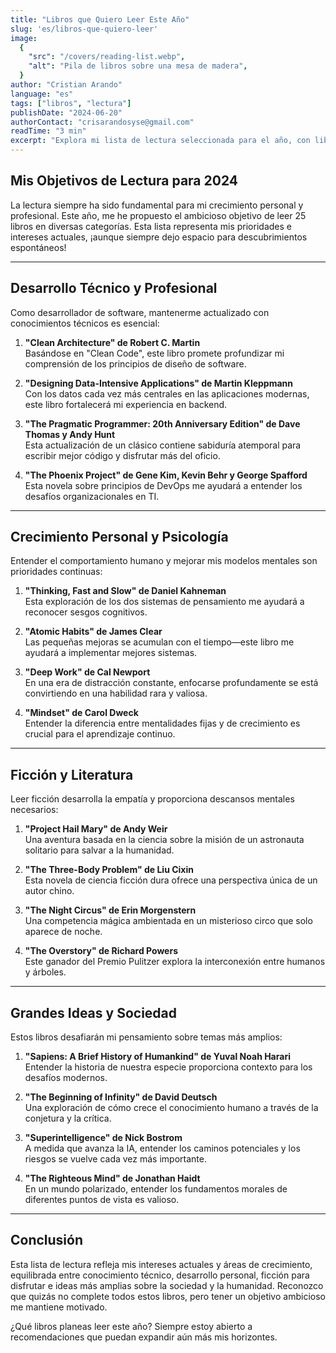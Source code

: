 ```yaml
---
title: "Libros que Quiero Leer Este Año"
slug: 'es/libros-que-quiero-leer'
image:
  {
    "src": "/covers/reading-list.webp",
    "alt": "Pila de libros sobre una mesa de madera",
  }
author: "Cristian Arando"
language: "es"
tags: ["libros", "lectura"]
publishDate: "2024-06-20"
authorContact: "crisarandosyse@gmail.com"
readTime: "3 min"
excerpt: "Explora mi lista de lectura seleccionada para el año, con libros de temas técnicos, ficción, desarrollo personal y grandes ideas que estoy emocionado por descubrir."
---
```


## Mis Objetivos de Lectura para 2024

La lectura siempre ha sido fundamental para mi crecimiento personal y profesional. Este año, me he propuesto el ambicioso objetivo de leer 25 libros en diversas categorías. Esta lista representa mis prioridades e intereses actuales, ¡aunque siempre dejo espacio para descubrimientos espontáneos!

---

## Desarrollo Técnico y Profesional

Como desarrollador de software, mantenerme actualizado con conocimientos técnicos es esencial:

1. **"Clean Architecture" de Robert C. Martin**  
   Basándose en "Clean Code", este libro promete profundizar mi comprensión de los principios de diseño de software.

2. **"Designing Data-Intensive Applications" de Martin Kleppmann**  
   Con los datos cada vez más centrales en las aplicaciones modernas, este libro fortalecerá mi experiencia en backend.

3. **"The Pragmatic Programmer: 20th Anniversary Edition" de Dave Thomas y Andy Hunt**  
   Esta actualización de un clásico contiene sabiduría atemporal para escribir mejor código y disfrutar más del oficio.

4. **"The Phoenix Project" de Gene Kim, Kevin Behr y George Spafford**  
   Esta novela sobre principios de DevOps me ayudará a entender los desafíos organizacionales en TI.

---

## Crecimiento Personal y Psicología

Entender el comportamiento humano y mejorar mis modelos mentales son prioridades continuas:

1. **"Thinking, Fast and Slow" de Daniel Kahneman**  
   Esta exploración de los dos sistemas de pensamiento me ayudará a reconocer sesgos cognitivos.

2. **"Atomic Habits" de James Clear**  
   Las pequeñas mejoras se acumulan con el tiempo—este libro me ayudará a implementar mejores sistemas.

3. **"Deep Work" de Cal Newport**  
   En una era de distracción constante, enfocarse profundamente se está convirtiendo en una habilidad rara y valiosa.

4. **"Mindset" de Carol Dweck**  
   Entender la diferencia entre mentalidades fijas y de crecimiento es crucial para el aprendizaje continuo.

---

## Ficción y Literatura

Leer ficción desarrolla la empatía y proporciona descansos mentales necesarios:

1. **"Project Hail Mary" de Andy Weir**  
   Una aventura basada en la ciencia sobre la misión de un astronauta solitario para salvar a la humanidad.

2. **"The Three-Body Problem" de Liu Cixin**  
   Esta novela de ciencia ficción dura ofrece una perspectiva única de un autor chino.

3. **"The Night Circus" de Erin Morgenstern**  
   Una competencia mágica ambientada en un misterioso circo que solo aparece de noche.

4. **"The Overstory" de Richard Powers**  
   Este ganador del Premio Pulitzer explora la interconexión entre humanos y árboles.

---

## Grandes Ideas y Sociedad

Estos libros desafiarán mi pensamiento sobre temas más amplios:

1. **"Sapiens: A Brief History of Humankind" de Yuval Noah Harari**  
   Entender la historia de nuestra especie proporciona contexto para los desafíos modernos.

2. **"The Beginning of Infinity" de David Deutsch**  
   Una exploración de cómo crece el conocimiento humano a través de la conjetura y la crítica.

3. **"Superintelligence" de Nick Bostrom**  
   A medida que avanza la IA, entender los caminos potenciales y los riesgos se vuelve cada vez más importante.

4. **"The Righteous Mind" de Jonathan Haidt**  
   En un mundo polarizado, entender los fundamentos morales de diferentes puntos de vista es valioso.

---

## Conclusión

Esta lista de lectura refleja mis intereses actuales y áreas de crecimiento, equilibrada entre conocimiento técnico, desarrollo personal, ficción para disfrutar e ideas más amplias sobre la sociedad y la humanidad. Reconozco que quizás no complete todos estos libros, pero tener un objetivo ambicioso me mantiene motivado.

¿Qué libros planeas leer este año? Siempre estoy abierto a recomendaciones que puedan expandir aún más mis horizontes.